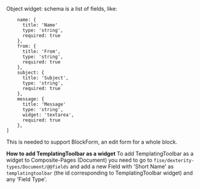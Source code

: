Object widget: schema is a list of fields, like:

```[
    name: {
      title: 'Name'
      type: 'string',
      required: true
    },
    from: {
      title: 'From',
      type: 'string',
      required: true
    },
    subject: {
      title: 'Subject',
      type: 'string',
      required: true
    },
    message: {
      title: 'Message'
      type: 'string',
      widget: 'textarea',
      required: true
    },
]
```

This is needed to support BlockForm, an edit form for a whole block.

**How to add TemplatingToolbar as a widget**
To add TemplatingToolbar as a widget to Composite-Pages (Document) you need to go to `fise/dexterity-types/Document/@@fields` and add a new Field with 'Short Name' as `templatingtoolbar` (the id corresponding to TemplatingToolbar widget) and any 'Field Type'.